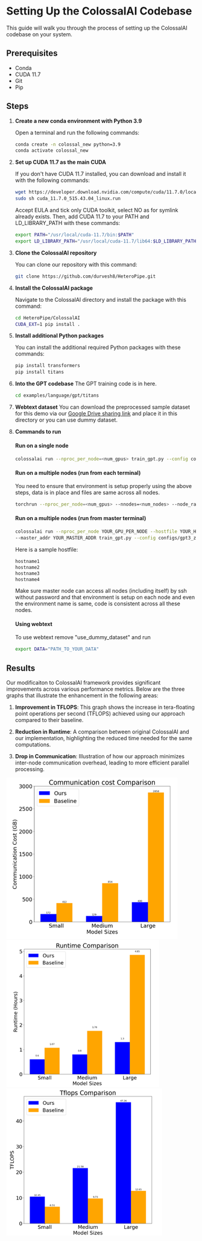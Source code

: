 # Setting Up the ColossalAI Codebase

This guide will walk you through the process of setting up the ColossalAI codebase on your system.

## Prerequisites

- Conda
- CUDA 11.7
- Git
- Pip

## Steps

1. **Create a new conda environment with Python 3.9**

    Open a terminal and run the following commands:

    ```bash
    conda create -n colossal_new python=3.9
    conda activate colossal_new
    ```

2. **Set up CUDA 11.7 as the main CUDA**

    If you don't have CUDA 11.7 installed, you can download and install it with the following commands:

    ```bash
    wget https://developer.download.nvidia.com/compute/cuda/11.7.0/local_installers/cuda_11.7.0_515.43.04_linux.run
    sudo sh cuda_11.7.0_515.43.04_linux.run
    ```
	Accept EULA and tick only CUDA toolkit, select NO as for symlink already exists.
    Then, add CUDA 11.7 to your PATH and LD_LIBRARY_PATH with these commands:

    ```bash
    export PATH="/usr/local/cuda-11.7/bin:$PATH"
    export LD_LIBRARY_PATH="/usr/local/cuda-11.7/lib64:$LD_LIBRARY_PATH"
    ```

3. **Clone the ColossalAI repository**

    You can clone our repository with this command:

    ```bash
    git clone https://github.com/durvesh8/HeteroPipe.git
    ```

4. **Install the ColossalAI package**

    Navigate to the ColossalAI directory and install the package with this command:

    ```bash
    cd HeteroPipe/ColossalAI
    CUDA_EXT=1 pip install .
    ```

5. **Install additional Python packages**

    You can install the additional required Python packages with these commands:

    ```bash
    pip install transformers
    pip install titans
    ```
6. **Into the GPT codebase**
    The GPT training code is in here.

    ```bash
    cd examples/language/gpt/titans
    ```
7. **Webtext dataset**
    You can download the preprocessed sample dataset for this demo via our [Google Drive sharing link](https://drive.google.com/file/d/1QTCS_etZr3BTvL_mUwI47rFpHLDB32sk/view?usp=drive_link) and place it in this directory or you can use dummy dataset.

8. **Commands to run**
   
    #### Run on a single node
    ```bash
    colossalai run --nproc_per_node=<num_gpus> train_gpt.py --config configs/<config_file> --from_torch --use_dummy_dataset
    ```
    #### Run on a multiple nodes (run from each terminal)
    You need to ensure that environment is setup properly using the above steps, data is in place and files are same across all nodes.
    ```bash
    torchrun --nproc_per_node=<num_gpus> --nnodes=<num_nodes> --node_rank=<specify_node_rank> --master_addr=<MASTER_ADDR> --master_port <MASTER_PORT> train_gpt.py --config configs/gpt3_zero3_pp1d.py --from_torch --use_dummy_dataset
    ```
    #### Run on a multiple nodes (run from master terminal)
    ```bash
    colossalai run --nproc_per_node YOUR_GPU_PER_NODE --hostfile YOUR_HOST_FILE \
    --master_addr YOUR_MASTER_ADDR train_gpt.py --config configs/gpt3_zero3_pp1d.py --from_torch --use_dummy_dataset
    ```

    Here is a sample hostfile:

    ```text
    hostname1
    hostname2
    hostname3
    hostname4
    ```

    Make sure master node can access all nodes (including itself) by ssh without password and that environment is setup on each node and even the environment name is same, code is consistent across all these nodes.
   
    #### Using webtext
    To use webtext remove "use_dummy_dataset" and run
    ```bash
    export DATA="PATH_TO_YOUR_DATA"
    ```
    


## Results

Our modificaiton to ColossalAI framework provides significant improvements across various performance metrics. Below are the three graphs that illustrate the enhancement in the following areas:

1. **Improvement in TFLOPS**: This graph shows the increase in tera-floating point operations per second (TFLOPS) achieved using our approach compared to their baseline.

2. **Reduction in Runtime**: A comparison between original ColossalAI and our implementation, highlighting the reduced time needed for the same computations.

3. **Drop in Communication**: Illustration of how our approach minimizes inter-node communication overhead, leading to more efficient parallel processing.

![Results Graphs](images/cost.png)
![Results Graphs](images/runtime.png)
![Results Graphs](images/tflops.png)

